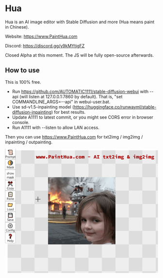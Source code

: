 # Hua
Hua is an AI image editor with Stable Diffusion and more (Hua means paint in Chinese).

Website: https://www.PaintHua.com

Discord: https://discord.gg/y9kMYtjgFZ

Closed Alpha at this moment. The JS will be fully open-source afterwards.

## How to use

This is 100% free.

* Run https://github.com/AUTOMATIC1111/stable-diffusion-webui with --api (will listen at 127.0.0.1:7860 by default). That is, "set COMMANDLINE_ARGS=--api" in webui-user.bat.
* Use sd-v1.5-inpainting model (https://huggingface.co/runwayml/stable-diffusion-inpainting) for best results.
* Update A1111 to latest commit, or you might see CORS error in browser console.
* Run A1111 with --listen to allow LAN access.

Then you can use https://www.PaintHua.com for txt2img / img2img / inpainting / outpainting.

![](https://raw.githubusercontent.com/BlinkDL/Hua/main/Hua-Demo.gif)
